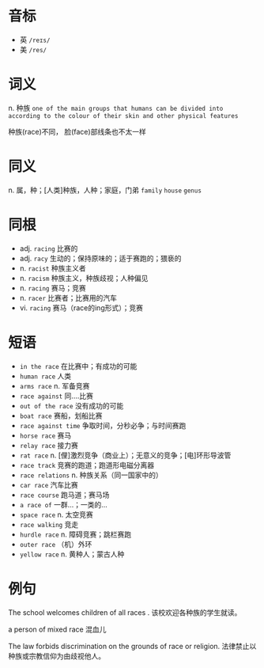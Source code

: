 # 音标

- 英 `/reɪs/`
- 美 `/res/`

# 词义

n. 种族
`one of the main groups that humans can be divided into according to the colour of their skin and other physical features`



种族(race)不同， 脸(face)部线条也不太一样

# 同义

n. 属，种；[人类]种族，人种；家庭，门弟
`family` `house` `genus`

# 同根

- adj. `racing` 比赛的
- adj. `racy` 生动的；保持原味的；适于赛跑的；猥亵的
- n. `racist` 种族主义者
- n. `racism` 种族主义，种族歧视；人种偏见
- n. `racing` 赛马；竞赛
- n. `racer` 比赛者；比赛用的汽车
- vi. `racing` 赛马（race的ing形式）；竞赛

# 短语

- `in the race` 在比赛中；有成功的可能
- `human race` 人类
- `arms race` n. 军备竞赛
- `race against` 同….比赛
- `out of the race` 没有成功的可能
- `boat race` 赛船，划船比赛
- `race against time` 争取时间，分秒必争；与时间赛跑
- `horse race` 赛马
- `relay race` 接力赛
- `rat race` n. [俚]激烈竞争（商业上）；无意义的竞争；[电]环形导波管
- `race track` 竞赛的跑道；跑道形电磁分离器
- `race relations` n. 种族关系（同一国家中的）
- `car race` 汽车比赛
- `race course` 跑马道；赛马场
- `a race of` 一群…；一类的…
- `space race` n. 太空竞赛
- `race walking` 竞走
- `hurdle race` n. 障碍竞赛；跳栏赛跑
- `outer race` （机）外环
- `yellow race` n. 黄种人；蒙古人种

# 例句

The school welcomes children of all races .
该校欢迎各种族的学生就读。

a person of mixed race
混血儿

The law forbids discrimination on the grounds of race or religion.
法律禁止以种族或宗教信仰为由歧视他人。


